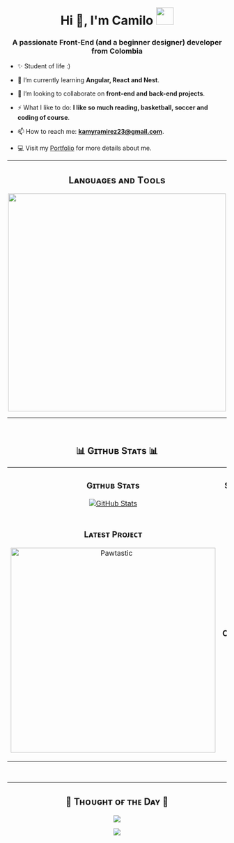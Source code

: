 <h1 align="center" align="">Hi 👋, I'm Camilo <img height="40" src="https://cdn3.emoji.gg/emojis/4573-cat-dance.gif"></h1>
<h3 align="center">A passionate Front-End (and a beginner designer) developer from Colombia</h3>

- ✨ Student of life :)

- 🌱 I’m currently learning **Angular, React and Nest**.

- 👯 I’m looking to collaborate on **front-end and back-end projects**.

- ⚡ What I like to do: **I like so much reading, basketball, soccer and coding of course**.

- 📫 How to reach me: **kamyramirez23@gmail.com**.
  
- 💻 Visit my [Portfolio](https://#) for more details about me.

---


<!--Languages and Tools Section-->       
<h2 align="center">Lᴀɴɢᴜᴀɢᴇs ᴀɴᴅ Tᴏᴏʟs</h2> 
<p align="center">
<img width="500px"  src="https://skillicons.dev/icons?i=html,css,js,tailwind,angular,react,nextjs,nodejs,s,nest,php,laravel,git,vscode,figma&perline=8"/>
</p>


---

<br>
<!--Github stats Table--> 
<h2 align="center">📊 Gɪᴛʜᴜʙ Sᴛᴀᴛs 📊</h2>
<table width="100%">
  <tr>
    <td width="50%">
      <h3 align="center"><strong>Gɪᴛʜᴜʙ Sᴛᴀᴛs</strong></h3>
      <p align="center">
        <a href="https://github.com/cr4mirez">
          <img align="center" src="https://github-readme-stats.vercel.app/api?username=cr4mirez&count_private=true&show_icons=true&theme=nightowl" alt="GitHub Stats" />
        </a>
      </p>
    </td>
    <td width="50%">
      <h3 align="center"><strong>Sᴛʀᴇᴀᴋ Sᴛᴀᴛs</strong></h3>
      <p align="center">
        <a href="https://github.com/cr4mirez">
          <img align="center" src="https://streak-stats.demolab.com?user=cr4mirez&theme=nightowl" alt="Streak Stats" />
        </a>
      </p>
    </td>
  </tr>
  <tr>
    <td width="50%">
      <h3 align="center"><strong>Lᴀᴛᴇsᴛ Pʀᴏᴊᴇᴄᴛ</strong></h3>
      <p align="center">
        <a href="https://github.com/c4mirez/pawtastic-landing-page">
          <img align="center" width="470" src="https://github-readme-stats.vercel.app/api/pin/?username=cr4mirez&repo=pawtastic-landing-page&theme=nightowl&show_owner=true" alt="Pawtastic" />
        </a>
      </p>
    </td>
    <td width="50%">
      <h3 align="center"><strong>📈 Cᴏɴᴛʀɪʙᴜᴛɪᴏɴ Gʀᴀᴘʜ 📈</strong></h3>
      <p align="center">
        <a href="https://github.com/cr4mirez">
          <img src="https://github-readme-activity-graph.vercel.app/graph?username=cr4mirez&bg_color=011627&color=79d3c3&line=c792ea&point=ffeb95&area=true&hide_border=false" border-radius="15">
        </a>
      </p>
    </td>
  </tr>
</table>
<br />

---

<!--Dynamic Quote card updated everyday at 12 PM--> 
<h2 align="center">🌟 Tʜᴏᴜɢʜᴛ ᴏғ ᴛʜᴇ Dᴀʏ 🌟</h2>

<!--STARTS_HERE_QUOTE_CARD-->
<p align="center">
    <img src="https://readme-daily-quotes.vercel.app/api?category=programming.&theme=dark&bg_color=011627&author_color=ffeb95">
</p>
<!--ENDS_HERE_QUOTE_CARD-->


<!--Contact Section--> 
<!--
<h2 align="center">🤝 Cᴏɴɴᴇᴄᴛ Wɪᴛʜ Mᴇ 🤝 </h2>
<div align="center">
 <a href="https://www.linkedin.com/in/kiran-a-n/" target="_blank">
<img src=https://img.shields.io/badge/linkedin-%231E77B5.svg?&style=for-the-badge&logo=linkedin&logoColor=white alt=linkedin style="margin-bottom: 5px;" />
</a>
  
<a href="mailto:kirannaragund197@gmail.com" target="_blank">
<img src="https://img.shields.io/badge/Gmail-D14836?style=for-the-badge&logo=gmail&logoColor=white" alt=kirannaragund197@gmail.com mail style="margin-bottom: 5px;" />
</a>

<a href="https://www.instagram.com/kiran_a_n" target="_blank">
<img src=https://img.shields.io/badge/Instagram-E4405F?style=for-the-badge&logo=instagram&logoColor=white alt=kiran_a_n Instagram style="margin-bottom: 5px;" />
</a>

<a href="https://twitter.com/kiran__a__n" target="_blank">
<img src="https://img.shields.io/badge/Twitter-1DA1F2?style=for-the-badge&logo=twitter&logoColor=white" alt="kiran__a__n Twitter" style="margin-bottom: 5px;" />
</a>
</div> -->

<!--Footer--> 
<p align="center">
  <img src="https://capsule-render.vercel.app/api?type=waving&color=gradient&height=65&section=footer"/>
</p>
